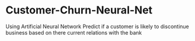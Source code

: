 # Customer-Churn-Neural-Net
Using Artificial Neural Network Predict if a customer is likely to discontinue business based on there current relations with the bank
